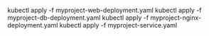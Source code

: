 kubectl apply -f myproject-web-deployment.yaml
kubectl apply -f myproject-db-deployment.yaml
kubectl apply -f myproject-nginx-deployment.yaml
kubectl apply -f myproject-service.yaml
